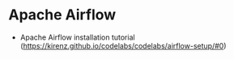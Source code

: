 # Apache Airflow


- Apache Airflow installation tutorial (https://kirenz.github.io/codelabs/codelabs/airflow-setup/#0)
